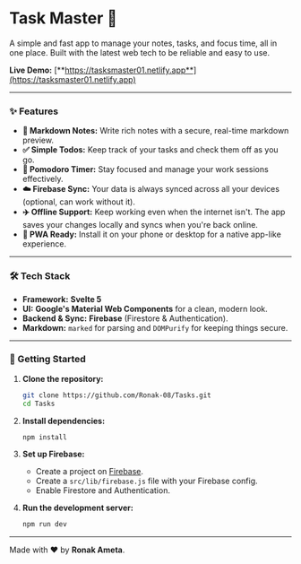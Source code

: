 # Task Master 📝

A simple and fast app to manage your notes, tasks, and focus time, all in one place. Built with the latest web tech to be reliable and easy to use.

**Live Demo:** [**https://tasksmaster01.netlify.app**](https://tasksmaster01.netlify.app)

---

### ✨ Features

*   **📝 Markdown Notes:** Write rich notes with a secure, real-time markdown preview.
*   **✅ Simple Todos:** Keep track of your tasks and check them off as you go.
*   **🍅 Pomodoro Timer:** Stay focused and manage your work sessions effectively.
*   **☁️ Firebase Sync:** Your data is always synced across all your devices (optional, can work without it).
*   **✈️ Offline Support:** Keep working even when the internet isn't. The app saves your changes locally and syncs when you're back online.
*   **📱 PWA Ready:** Install it on your phone or desktop for a native app-like experience.

---

### 🛠️ Tech Stack

*   **Framework:** **Svelte 5**
*   **UI:** **Google's Material Web Components** for a clean, modern look.
*   **Backend & Sync:** **Firebase** (Firestore & Authentication).
*   **Markdown:** `marked` for parsing and `DOMPurify` for keeping things secure.

---

### 🚀 Getting Started

1.  **Clone the repository:**
    ```bash
    git clone https://github.com/Ronak-08/Tasks.git
    cd Tasks
    ```

2.  **Install dependencies:**
    ```bash
    npm install
    ```

3.  **Set up Firebase:**
    *   Create a project on [Firebase](https://firebase.google.com/).
    *   Create a `src/lib/firebase.js` file with your Firebase config.
    *   Enable Firestore and Authentication.

4.  **Run the development server:**
    ```bash
    npm run dev
    ```

---

Made with ❤️ by **Ronak Ameta**.
